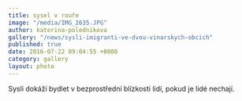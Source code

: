 ```yaml
---
title: sysel v rouře
image: "/media/IMG_2635.JPG"
author: katerina-polednikova
gallery: "/news/sysli-imigranti-ve-dvou-vinarskych-obcich"
published: true
date: 2016-07-22 09:04:55 +0000
category: gallery
layout: photo
---
```

Sysli dokáží bydlet v bezprostřední blízkosti lidí, pokud je lidé
nechají.
